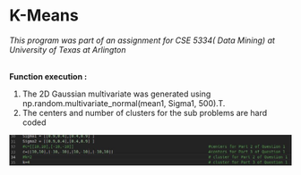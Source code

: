 # K-Means
<i>This program was part of an assignment for CSE 5334( Data Mining) at University of Texas at Arlington</i>

<br><b>Function execution :</b>

1. The 2D Gaussian multivariate was generated using ​ np.random.multivariate_normal(mean1,
Sigma1, 500).T.
2. The centers and number of clusters for the sub problems are hard coded
<img src="https://github.com/adityadas8888/k-means/blob/master/im1.png" width="600"/>
